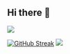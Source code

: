 ## Hi there 👋

<!--
**mahekshivaniiii/mahekshivaniiii** is a ✨ _special_ ✨ repository because its `README.md` (this file) appears on your GitHub profile.

Here are some ideas to get you started:

- 🔭 I’m currently working on ...
- 🌱 I’m currently learning ...
- 👯 I’m looking to collaborate on ...
- 🤔 I’m looking for help with ...
- 💬 Ask me about ...
- 📫 How to reach me: ...
- 😄 Pronouns: ...
- ⚡ Fun fact: ...
-->

 ![](http://github-profile-summary-cards.vercel.app/api/cards/profile-details?username=mahekshivaniiii&theme=github_dark)


 [![GitHub Streak](https://github-readme-streak-stats.herokuapp.com?user=maheskhivaniiii&theme=blood-dark&date_format=M%20j%5B%2C%20Y%5D)](https://git.io/streak-stats) ![](http://github-profile-summary-cards.vercel.app/api/cards/most-commit-language?username=mahekshivaniiii&theme=github_dark)  

